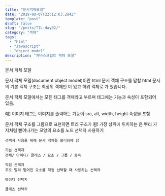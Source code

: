```yaml
---
title: "문서객체모델"
date: "2019-08-07T22:12:03.284Z"
template: "post"
draft: false
slug: "/posts/TIL-day02/"
category: "객체"
tags:
  - "html"
  - "Javascript"
  - "object model"
description: "자바스크립트 객체 모델"
---
```


문서 객체 모델

문서 객체 모델(document object model)이란 html 문서 객체 구조를 말함
html 문서의 기본 객체 구조는 최상위 객체인 <html>이 있고 하위 객체로 <head> <body>가 있습니다.

문서 객체 모델에서는 모든 태그를 객체라고 부르며 태그에는 기능과 속성이 포함되어 있음.

예) 이미지 태그는 이미지를 출력하는 기능이 src, alt, width, height 속성을 포함

문서 객체 구조를 그림으로 표현하면 트리 구조가 됨!
가장 상위에 위치하는 <html>은 뿌리
가지처럼 뻗어나가는 모양의 요소를 노드
선택자 사용하기

    선택자 사용을 위해 문서 객체를 불러와야 함

    기본 선택자
    전체/ 아이디/ 클래스 / 요소 / 그룹 / 종속

    직접 선택자
    주로 멀리 떨어진 요소를 직접 선택할 때 사용하는 선택자

    아이디 선택자

    클래스 선택자

